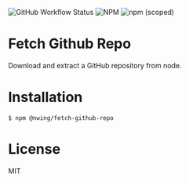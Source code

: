 ![GitHub Workflow Status](https://img.shields.io/github/workflow/status/NimbleWing/fetch-github-repo/CI?style=plastic)
![NPM](https://img.shields.io/npm/l/@nwing/fetch-github-repo?style=plastic)
![npm (scoped)](https://img.shields.io/npm/v/@nwing/fetch-github-repo)
# Fetch Github Repo
Download and extract a GitHub repository from node.

# Installation

```shell
$ npm @nwing/fetch-github-repo
```

# License

MIT
